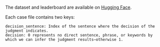 The dataset and leaderboard are available on [Hugging Face](https://huggingface.co/spaces/Exploration-Lab/IL-TUR-Leaderboard). 

Each case file contains two keys:
```
decision_sentence: Index of the sentence where the decision of the judgment indicates. 
decision: 0 represents no direct sentence, phrase, or keywords by which we can infer the judgment results—otherwise 1. 
```









